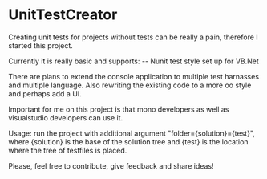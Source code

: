 # UnitTestCreator
Creating unit tests for projects without tests can be really a pain, therefore I started this project.

Currently it is really basic and supports:
-- Nunit test style set up for VB.Net

There are plans to extend the console application to multiple test harnasses and multiple language. Also rewriting the existing code to a more oo style and perhaps add a UI.

Important for me on this project is that mono developers as well as visualstudio developers can use it.


Usage: run the project with additional argument "folder={solution}={test}", where {solution} is the base of the solution tree and {test} is the location where the tree of testfiles is placed.


Please, feel free to contribute, give feedback and share ideas!
